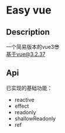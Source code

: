 # Easy vue
## Description
一个简易版本的vue3😎  
基于vue@3.2.37  
## Api
已实现的基础功能：
* reactive
* effect
* readonly
* shallowReadonly
* ref
